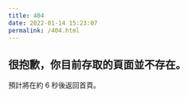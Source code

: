 ```yaml
---
title: 404
date: 2022-01-14 15:23:07
permalink: /404.html
---
```

<!-- markdownlint-disable MD039 MD033 -->

## 很抱歉，你目前存取的頁面並不存在。

預計將在約 <span id="timeout">6</span> 秒後返回首頁。

<script>
let countTime = 6;

function count() {
  
  document.getElementById('timeout').textContent = countTime;
  countTime -= 1;
  if(countTime === 0){
    location.href = '/';
  }
  setTimeout(() => {
    count();
  }, 1000);
}

count();
</script>